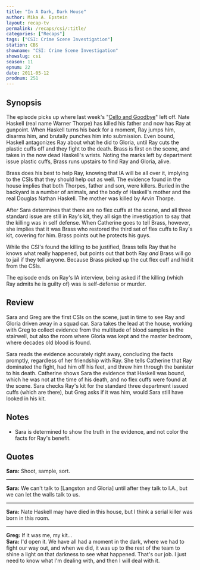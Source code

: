 ```yaml
---
title: "In A Dark, Dark House"
author: Mika A. Epstein
layout: recap-tv
permalink: /recaps/csi/:title/
categories: ["Recaps"]
tags: ["CSI: Crime Scene Investigation"]
station: CBS
showname: "CSI: Crime Scene Investigation"
showslug: csi
season: 11
epnum: 22  
date: 2011-05-12
prodnum: 251  
---
```


## Synopsis

The episode picks up where last week's "[Cello and Goodbye](/library/recaps/csi/cello-and-goodbye/)" left off. Nate Haskell (real name Warner Thorpe) has killed his father and now has Ray at gunpoint. When Haskell turns his back for a moment, Ray jumps him, disarms him, and brutally punches him into submission. Even bound, Haskell antagonizes Ray about what he did to Gloria, until Ray cuts the plastic cuffs off and they fight to the death. Brass is first on the scene, and takes in the now dead Haskell's wrists. Noting the marks left by department issue plastic cuffs, Brass runs upstairs to find Ray and Gloria, alive.

Brass does his best to help Ray, knowing that IA will be all over it, implying to the CSIs that they should help out as well. The evidence found in the house implies that both Thorpes, father and son, were killers. Buried in the backyard is a number of animals, and the body of Haskell's mother and the real Douglas Nathan Haskell. The mother was killed by Arvin Thorpe.

After Sara determines that there are no flex cuffs at the scene, and all three standard issue are still in Ray's kit, they all sign the investigation to say that the killing was in self defense. When Catherine goes to tell Brass, however, she implies that it was Brass who restored the third set of flex cuffs to Ray's kit, covering for him. Brass points out he protects his guys.

While the CSI's found the killing to be justified, Brass tells Ray that he knows what really happened, but points out that both Ray *and* Brass will go to jail if they tell anyone. Because Brass picked up the cut flex cuff and hid it from the CSIs.

The episode ends on Ray's IA interview, being asked if the killing (which Ray admits he is guilty of) was is self-defense or murder.

## Review

Sara and Greg are the first CSIs on the scene, just in time to see Ray and Gloria driven away in a squad car. Sara takes the lead at the house, working with Greg to collect evidence from the multitude of blood samples in the stairwell, but also the room where Gloria was kept and the master bedroom, where decades old blood is found.

Sara reads the evidence accurately right away, concluding the facts promptly, regardless of her friendship with Ray. She tells Catherine that Ray dominated the fight, had him off his feet, and threw him through the banister to his death. Catherine shows Sara the evidence that Haskell was bound, which he was not at the time of his death, and no flex cuffs were found at the scene. Sara checks Ray's kit for the standard three department issued cuffs (which are there), but Greg asks if it was him, would Sara still have looked in his kit.

## Notes

* Sara is determined to show the truth in the evidence, and not color the facts for Ray's benefit.

## Quotes

**Sara:** Shoot, sample, sort.

- - -

**Sara:** We can't talk to [Langston and Gloria] until after they talk to I.A., but we can let the walls talk to us.

- - -

**Sara:** Nate Haskell may have died in this house, but I think a serial killer was born in this room.

- - -

**Greg:** If it was me, my kit...  
**Sara:** I'd open it. We have all had a moment in the dark, where we had to fight our way out, and when we did, it was up to the rest of the team to shine a light on that darkness to see what happened. That's our job. I just need to know what I'm dealing with, and then I will deal with it.
